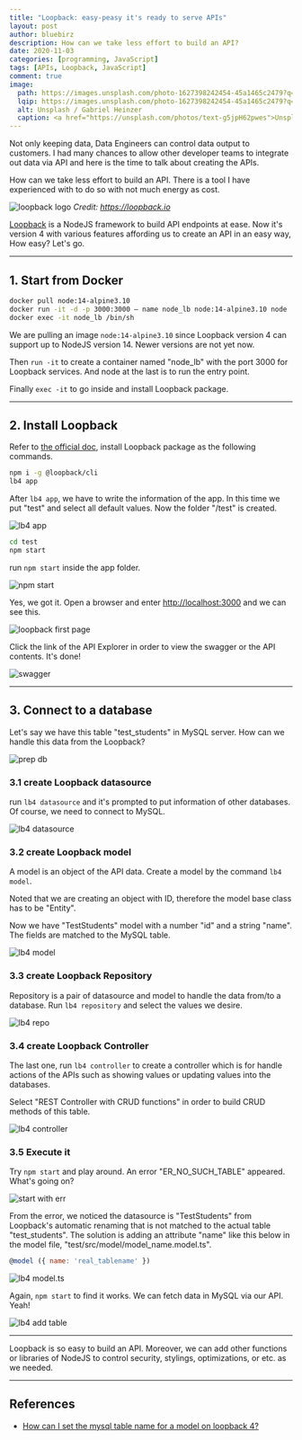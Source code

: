 ```yaml
---
title: "Loopback: easy-peasy it's ready to serve APIs"
layout: post
author: bluebirz
description: How can we take less effort to build an API?
date: 2020-11-03
categories: [programming, JavaScript]
tags: [APIs, Loopback, JavaScript]
comment: true
image:
  path: https://images.unsplash.com/photo-1627398242454-45a1465c2479?q=80&w=1974&auto=format&fit=crop&ixlib=rb-4.0.3&ixid=M3wxMjA3fDB8MHxwaG90by1wYWdlfHx8fGVufDB8fHx8fA%3D%3D
  lqip: https://images.unsplash.com/photo-1627398242454-45a1465c2479?q=10&w=1974&auto=format&fit=crop&ixlib=rb-4.0.3&ixid=M3wxMjA3fDB8MHxwaG90by1wYWdlfHx8fGVufDB8fHx8fA%3D%3D
  alt: Unsplash / Gabriel Heinzer
  caption: <a href="https://unsplash.com/photos/text-g5jpH62pwes">Unsplash / Gabriel Heinzer</a>
---
```


Not only keeping data, Data Engineers can control data output to customers. I had many chances to allow other developer teams to integrate out data via API and here is the time to talk about creating the APIs.

How can we take less effort to build an API. There is a tool I have experienced with to do so with not much energy as cost.

![loopback logo](https://bluebirzdotnet.s3.ap-southeast-1.amazonaws.com/loopback/loopback_logo01.png)
*Credit: <https://loopback.io>*

[Loopback](https://loopback.io/) is a NodeJS framework to build API endpoints at ease. Now it's version 4 with various features affording us to create an API in an easy way, How easy? Let's go.

---

## 1. Start from Docker

```sh
docker pull node:14-alpine3.10
docker run -it -d -p 3000:3000 – name node_lb node:14-alpine3.10 node
docker exec -it node_lb /bin/sh
```

We are pulling an image `node:14-alpine3.10` since Loopback version 4 can support up to NodeJS version 14. Newer versions are not yet now.

Then `run -it` to create a container named "node_lb" with the port 3000 for Loopback services. And node at the last is to run the entry point.

Finally `exec -it` to go inside and install Loopback package.

---

## 2. Install Loopback

Refer to [the official doc](https://loopback.io/doc/en/lb4/Getting-started.html), install Loopback package as the following commands.

```sh
npm i -g @loopback/cli
lb4 app
```

After `lb4 app`, we have to write the information of the app. In this time we put "test" and select all default values. Now the folder "/test" is created.

![lb4 app](https://bluebirzdotnet.s3.ap-southeast-1.amazonaws.com/loopback/01_lb4app.png)

```sh
cd test
npm start
```

run `npm start` inside the app folder.

![npm start](https://bluebirzdotnet.s3.ap-southeast-1.amazonaws.com/loopback/02_start.png)

Yes, we got it. Open a browser and enter <http://localhost:3000> and we can see this.

![loopback first page](https://bluebirzdotnet.s3.ap-southeast-1.amazonaws.com/loopback/03_localhost.png)

Click the link of the API Explorer in order to view the swagger or the API contents. It's done!

![swagger](https://bluebirzdotnet.s3.ap-southeast-1.amazonaws.com/loopback/04_swagger.png)

---

## 3. Connect to a database

Let's say we have this table "test_students" in MySQL server. How can we handle this data from the Loopback?

![prep db](https://bluebirzdotnet.s3.ap-southeast-1.amazonaws.com/loopback/05_mysql.png)

### 3.1 create Loopback datasource

run `lb4 datasource` and it's prompted to put information of other databases. Of course, we need to connect to MySQL.

![lb4 datasource](https://bluebirzdotnet.s3.ap-southeast-1.amazonaws.com/loopback/06_datasource-1.png)

### 3.2 create Loopback model

A model is an object of the API data. Create a model by the command `lb4 model`.

Noted that we are creating an object with ID, therefore the model base class has to be "Entity".

Now we have "TestStudents" model with a number "id" and a string "name". The fields are matched to the MySQL table.

![lb4 model](https://bluebirzdotnet.s3.ap-southeast-1.amazonaws.com/loopback/07_model.png)

### 3.3 create Loopback Repository

Repository is a pair of datasource and model to handle the data from/to a database. Run `lb4 repository` and select the values we desire.

![lb4 repo](https://bluebirzdotnet.s3.ap-southeast-1.amazonaws.com/loopback/08_repo.png)

### 3.4 create Loopback Controller

The last one, run `lb4 controller` to create a controller which is for handle actions of the APIs such as showing values or updating values into the databases.

Select "REST Controller with CRUD functions" in order to build CRUD methods of this table.

![lb4 controller](https://bluebirzdotnet.s3.ap-southeast-1.amazonaws.com/loopback/09_controller.png)

### 3.5 Execute it

Try `npm start` and play around. An error "ER_NO_SUCH_TABLE" appeared. What's going on?

![start with err](https://bluebirzdotnet.s3.ap-southeast-1.amazonaws.com/loopback/10_error_table.png)

From the error, we noticed the datasource is "TestStudents" from Loopback's automatic renaming that is not matched to the actual table "test_students". The solution is adding an attribute "name" like this below in the model file, "test/src/model/model_name.model.ts".

```js
@model ({ name: 'real_tablename' })
```

![lb4 model.ts](https://bluebirzdotnet.s3.ap-southeast-1.amazonaws.com/loopback/11_name_table.png)

Again, `npm start` to find it works. We can fetch data in MySQL via our API. Yeah!

![lb4 add table](https://bluebirzdotnet.s3.ap-southeast-1.amazonaws.com/loopback/12_test_student_api.png)

---

Loopback is so easy to build an API. Moreover, we can add other functions or libraries of NodeJS to control security, stylings, optimizations, or etc. as we needed.

---

## References

- [How can I set the mysql table name for a model on loopback 4?](https://stackoverflow.com/questions/52823165/how-can-i-set-the-mysql-table-name-for-a-model-on-loopback-4)

